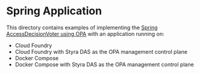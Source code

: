 # Spring Application

This directory contains examples of implementing the [Spring AccessDecisionVoter using OPA](https://github.com/open-policy-agent/contrib/blob/master/spring_authz/README.md) with an application running on:
* Cloud Foundry
* Cloud Foundry with Styra DAS as the OPA management control plane
* Docker Compose
* Docker Compose with Styra DAS as the OPA management control plane
